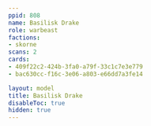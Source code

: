 ```yaml
---
ppid: 808
name: Basilisk Drake
role: warbeast
factions:
- skorne
scans: 2
cards:
- 409f22c2-424b-3fa0-a79f-33c1c7e3e779
- bac630cc-f16c-3e06-a803-e66dd7a3fe14

layout: model
title: Basilisk Drake
disableToc: true
hidden: true
---
```

